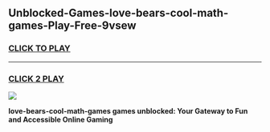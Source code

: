 
## Unblocked-Games-love-bears-cool-math-games-Play-Free-9vsew
<h3>
<a href="https://premium76.site?title=love-bears-cool-math-games&ref=10A">CLICK TO PLAY</a></h3>
<hr>

<h3>
<a href="https://premium76.site?title=love-bears-cool-math-games&ref=10A">CLICK 2 PLAY</a>
  
</h3>

<a href="https://premium76.site?title=love-bears-cool-math-games&ref=10A"><img src="https://clearcache.store/games.png"></a>


**love-bears-cool-math-games games unblocked: Your Gateway to Fun and Accessible Online Gaming**
